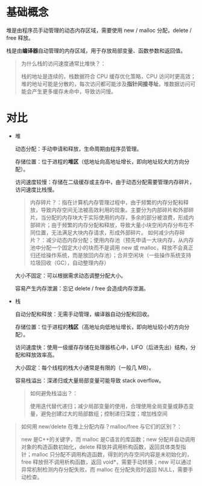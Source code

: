 # 基础概念
堆是由程序员手动管理的动态内存区域，需要使用 new / malloc 分配，delete / free 释放。

栈是由**编译器**自动管理的内存区域，用于存放局部变量、函数参数和返回值。

> 为什么栈的访问速度通常比堆快？：
> 
> 栈的地址是连续的，栈数据符合 CPU 缓存优化策略，CPU 访问时更高效；堆的地址可能是分散的，每次访问都可能涉及**指针间接寻址**，堆数据访问可能会产生更多缓存未命中，导致访问慢。
# 对比
- 堆

  动态分配：手动申请和释放，生命周期由程序员管理。

  存储位置：位于进程的**堆区**（低地址向高地址增长，即向地址较大的方向分配）。
  
  访问速度较慢：存储在二级缓存或主存中，由于动态分配需要管理内存碎片，访问速度比栈慢。

  > 内存碎片？：指在计算机内存管理过程中，由于频繁的内存分配和释放，导致内存空间无法被高效利用的现象。主要分为内部碎片和外部碎片。当分配的内存块大于实际使用的内存，多余的部分被浪费，形成内部碎片；由于频繁的内存分配和释放，导致大量小块空闲内存分布在不同位置，无法满足大块内存请求，形成外部碎片。
  > 如何减少内存碎片？：减少动态内存分配；使用内存池（预先申请一大块内存，从内存池中分配一个固定大小的块而不是调用 new 或 malloc，释放不会真正归还给操作系统，而是放回内存池）；合并空闲块（一些操作系统支持垃圾回收（GC），自动整理内存）
  
  大小不固定：可以根据需求动态调整分配大小。
  
  容易产生内存泄漏：忘记 delete / free 会造成内存泄漏。
- 栈

  自动分配和释放：无需手动管理，编译器自动分配和回收。

  存储位置：位于进程的**栈区**（高地址向低地址增长，即向地址较小的方向分配）。
  
  访问速度快：使用一级缓存存储在处理器核心中，LIFO（后进先出）结构，分配和释放效率高。
  
  大小固定：每个线程的栈大小通常是有限的（一般几 MB）。
  
  容易栈溢出：深递归或大量局部变量可能导致 stack overflow。
  > 如何避免栈溢出？：
  >
  > 使用迭代替代递归；减少局部变量的使用，合理使用全局变量或静态变量，避免创建过大的局部数组；控制递归深度；增加栈空间

> 如何用 new/delete 在堆上分配内存？malloc/free 与它们的区别？：
>
> new 是C++的关键字，而 malloc 是C语言的库函数；new 分配并自动调用对象的构造函数初始化，delete 释放并调用析构函数，返回具体类型指针；malloc 只分配不调用构造函数，得到的内存空间内容是未初始化的，free 释放但不调用析构函数，返回 void*，需要手动转换；new 可以通过异常机制检测内存分配失败，而 malloc 在分配失败时返回 NULL，需要手动检查。

